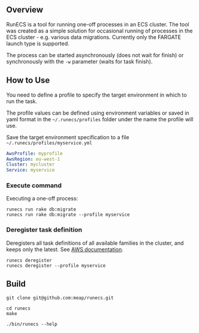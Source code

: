 ## Overview

RunECS is a tool for running one-off processes in an ECS cluster. The tool was created as a simple solution for occasional running of processes in the ECS cluster - e.g. various data migrations. Currently only the FARGATE launch type is supported.

The process can be started asynchronously (does not wait for finish) or synchronously with the `-w` parameter (waits for task finish).

## How to Use

You need to define a profile to specify the target environment in which to run the task.

The profile values can be defined using environment variables or saved in yaml format in the `~/.runecs/profiles` folder under the name the profile will use.

Save the target environment specification to a file `~/.runecs/profiles/myservice.yml`

```yaml
AwsProfile: myprofile
AwsRegion: eu-west-1
Cluster: mycluster
Service: myservice
```

### Execute command

Executing a one-off process:

```shell
runecs run rake db:migrate
runecs run rake db:migrate --profile myservice
```

### Deregister task definition

Deregisters all task definitions of all available families in the cluster, and keeps only the latest. See [AWS documentation](https://docs.aws.amazon.com/AmazonECS/latest/APIReference/API_DeregisterTaskDefinition.html).

```shell
runecs deregister
runecs deregister --profile myservice
```

## Build

```shell
git clone git@github.com:meap/runecs.git

cd runecs
make

./bin/runecs --help
```


